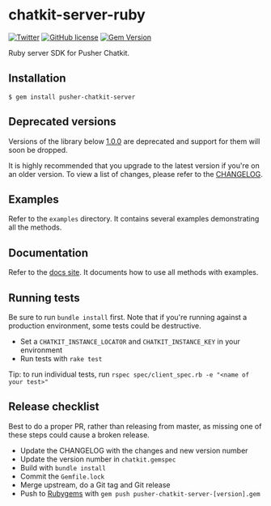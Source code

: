 # chatkit-server-ruby

[![Twitter](https://img.shields.io/badge/twitter-@Pusher-blue.svg?style=flat)](http://twitter.com/Pusher)
[![GitHub license](https://img.shields.io/badge/license-MIT-lightgrey.svg)](https://github.com/pusher/chatkit-server-ruby/blob/master/LICENSE.md)
[![Gem Version](https://badge.fury.io/rb/pusher-chatkit-server.svg)](https://badge.fury.io/rb/pusher-chatkit-server)

Ruby server SDK for Pusher Chatkit.

## Installation

```
$ gem install pusher-chatkit-server
```

## Deprecated versions

Versions of the library below [1.0.0](https://github.com/pusher/chatkit-server-ruby/releases/tag/v1.0.0) are deprecated and support for them will soon be dropped.

It is highly recommended that you upgrade to the latest version if you're on an older version. To view a list of changes,
please refer to the [CHANGELOG](CHANGELOG.md).

## Examples

Refer to the `examples` directory. It contains several examples demonstrating all the methods.

## Documentation

Refer to the [docs site](https://docs.pusher.com/chatkit/reference/server-ruby). It documents how to use all methods with examples.


## Running tests
Be sure to run `bundle install` first. Note that if you're running against a production environment, some tests could be destructive.
- Set a `CHATKIT_INSTANCE_LOCATOR` and `CHATKIT_INSTANCE_KEY` in your environment
- Run tests with `rake test`

Tip: to run individual tests, run `rspec spec/client_spec.rb -e "<name of your test>"`

## Release checklist
Best to do a proper PR, rather than releasing from master, as missing one of these steps could cause a broken release.
- Update the CHANGELOG with the changes and new version number
- Update the version number in `chatkit.gemspec`
- Build with `bundle install`
- Commit the `Gemfile.lock`
- Merge upstream, do a Git tag and Git release
- Push to [Rubygems](https://rubygems.org/gems/pusher-chatkit-server) with `gem push pusher-chatkit-server-[version].gem`
